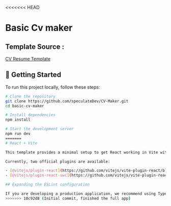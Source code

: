 <<<<<<< HEAD
# Basic Cv maker
## Template Source : 
[CV Resume Template](https://www.figma.com/community/file/777098881940669714/cv-resume)


## 🚀 Getting Started

To run this project locally, follow these steps:

```bash
# Clone the repository
git clone https://github.com/speculateDev/CV-Maker.git
cd basic-cv-maker

# Install dependencies
npm install

# Start the development server
npm run dev
=======
# React + Vite

This template provides a minimal setup to get React working in Vite with HMR and some ESLint rules.

Currently, two official plugins are available:

- [@vitejs/plugin-react](https://github.com/vitejs/vite-plugin-react/blob/main/packages/plugin-react) uses [Babel](https://babeljs.io/) for Fast Refresh
- [@vitejs/plugin-react-swc](https://github.com/vitejs/vite-plugin-react/blob/main/packages/plugin-react-swc) uses [SWC](https://swc.rs/) for Fast Refresh

## Expanding the ESLint configuration

If you are developing a production application, we recommend using TypeScript with type-aware lint rules enabled. Check out the [TS template](https://github.com/vitejs/vite/tree/main/packages/create-vite/template-react-ts) for information on how to integrate TypeScript and [`typescript-eslint`](https://typescript-eslint.io) in your project.
>>>>>>> 10c92d8 (Initial commit, finished the full app)
